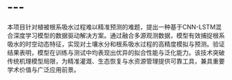 # ---
本项目针对植被根系吸水过程难以精准预测的难题，提出一种基于CNN-LSTM混合深度学习模型的数据驱动解决方案。通过融合多源观测数据，模型有效捕捉根系吸水的时空动态特征，实现对土壤水分和根系吸水过程的高精度模拟与预测。验证结果表明，模型在训练与测试中均表现出优异的拟合性能与泛化能力。该技术突破传统机理模型局限，为精准灌溉、生态恢复与水资源管理提供可靠工具，兼具重要学术价值与广泛应用前景。

